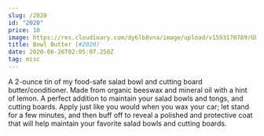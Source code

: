 ```yaml
---
slug: /2020
id: "2020"
price: 10
image: https://res.cloudinary.com/dy6lb8vna/image/upload/v1593170789/GB%20Bowlworks%20Gallery/IMG_8193_2.jpg
title: Bowl Butter (#2020)
date: 2020-06-26T02:05:07.258Z
tag: misc
---
```

A 2-ounce tin of my food-safe salad bowl and cutting board butter/conditioner.  Made from organic beeswax and mineral oil with a hint of lemon.  A perfect addition to maintain your salad bowls and tongs, and cutting boards.  Apply just like you would when you wax your car; let stand for a few minutes, and then buff off to reveal a polished and protective coat that will help maintain your favorite salad bowls and cutting boards.